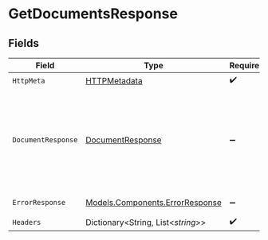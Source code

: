 # GetDocumentsResponse


## Fields

| Field                                                                                          | Type                                                                                           | Required                                                                                       | Description                                                                                    |
| ---------------------------------------------------------------------------------------------- | ---------------------------------------------------------------------------------------------- | ---------------------------------------------------------------------------------------------- | ---------------------------------------------------------------------------------------------- |
| `HttpMeta`                                                                                     | [HTTPMetadata](../../Models/Components/HTTPMetadata.md)                                        | :heavy_check_mark:                                                                             | N/A                                                                                            |
| `DocumentResponse`                                                                             | [DocumentResponse](../../Models/Components/DocumentResponse.md)                                | :heavy_minus_sign:                                                                             | The request was processed successfully. The document content is included in the response body. |
| `ErrorResponse`                                                                                | [Models.Components.ErrorResponse](../../Models/Components/ErrorResponse.md)                    | :heavy_minus_sign:                                                                             | Invalid request.                                                                               |
| `Headers`                                                                                      | Dictionary<String, List<*string*>>                                                             | :heavy_check_mark:                                                                             | N/A                                                                                            |